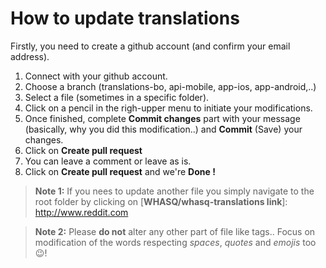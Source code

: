 # How to update translations

Firstly, you need to create a github account (and confirm your email address).

 1. Connect with your github account. 
 2. Choose a branch (translations-bo, api-mobile, app-ios, app-android,..)
 3. Select a file (sometimes in a specific folder).
 4. Click on a pencil in the righ-upper menu to initiate your modifications.
 5. Once finished, complete **Commit changes** part with your message (basically, why you did this modification..) and **Commit** (Save) your changes.
 6. Click on **Create pull request** 
 7. You can leave a comment or leave as is.
 8. Click on **Create pull request** and we're **Done !**
 
 
> **Note 1:** If you nees to update another file you simply navigate to the root folder by clicking on [**WHASQ/whasq-translations link**]: http://www.reddit.com

> **Note 2:** Please **do not** alter any other part of file like tags.. Focus on modification of the words respecting *spaces*, *quotes* and *emojis* too 😉!
